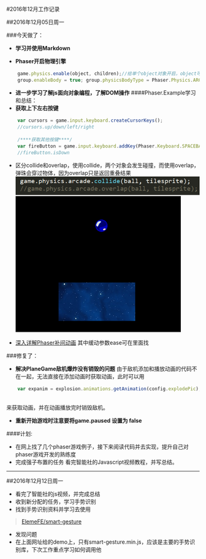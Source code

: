 #2016年12月工作记录

##2016年12月05日周一

###今天做了：
- **学习并使用Markdown**

- **Phaser开启物理引擎** 
```javascript
    game.physics.enable(object, children);//给单个object对象开启，object可以传入数组[o1，o2，...，on]开启o1到on的物理系统
	group.enableBody = true; group.physicsBodyType = Phaser.Physics.ARCADE;//给组里每个对象开启（不包括子对象）
```
- **进一步学习了解js面向对象编程，了解DOM操作**
####Phaser.Example学习和总结：
- **获取上下左右按键**
```javascript
	var cursors = game.input.keyboard.createCursorKeys();
	//cursors.up/down/left/right
	
	/****获取其他按键****/
	var fireButton = game.input.keyboard.addKey(Phaser.Keyboard.SPACEBAR);
	//fireButton.isDown
```
- 区分collide和overlap，使用collide，两个对象会发生碰撞，而使用overlap，弹珠会穿过物体，因为overlap只是返回重叠结果
![Alt text](./1480923046368.png)
![Alt text](./1480922750226.png)

- [深入详解Phaser补间动画](http://www.grycheng.com/?p=1748) 其中缓动参数ease可在里面找


###修复了：
- **解决PlaneGame敌机爆炸没有销毁的问题**
由于敌机添加和播放动画的代码不在一起，无法直接在添加动画时获取动画，此时可以用
```javascript
    var expanim = explosion.animations.getAnimation(config.explodePic);
    
```
来获取动画，并在动画播放完时销毁敌机。
- **重新开始游戏时注意要将game.paused 设置为 false**


####计划:
- 在网上找了几个phaser游戏例子，接下来阅读代码并去实现，提升自己对phaser游戏开发的熟练度
- 完成强子布置的任务 看完智能社的Javascript视频教程，并写总结。



-------
##2016年12月12日周一
* 看完了智能社的js视频，并完成总结
* 收到新分配的任务，学习手势识别
* 找到手势识别资料并学习去使用
> [ElemeFE/smart-gesture](https://github.com/ElemeFE/smart-gesture)


* 发现问题
* 在上面网址给的demo上，只有smart-gesture.min.js，应该是主要的手势识别库，下次工作重点学习如何调用他




